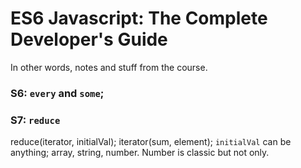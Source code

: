 # ES6 Javascript: The Complete Developer's Guide

In other words, notes and stuff from the course.

### S6: `every` and `some`;

### S7: `reduce`

reduce(iterator, initialVal);
iterator(sum, element);
`initialVal` can be anything; array, string, number. Number is classic but not only.
